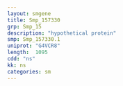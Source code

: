 ```yaml
---
layout: smgene
title: Smp_157330
grp: Smp_15
description: "hypothetical protein"
smp: Smp_157330.1
uniprot: "G4VCR8"
length:  1095
cdd: "ns"
kk: ns
categories: sm
---
```

